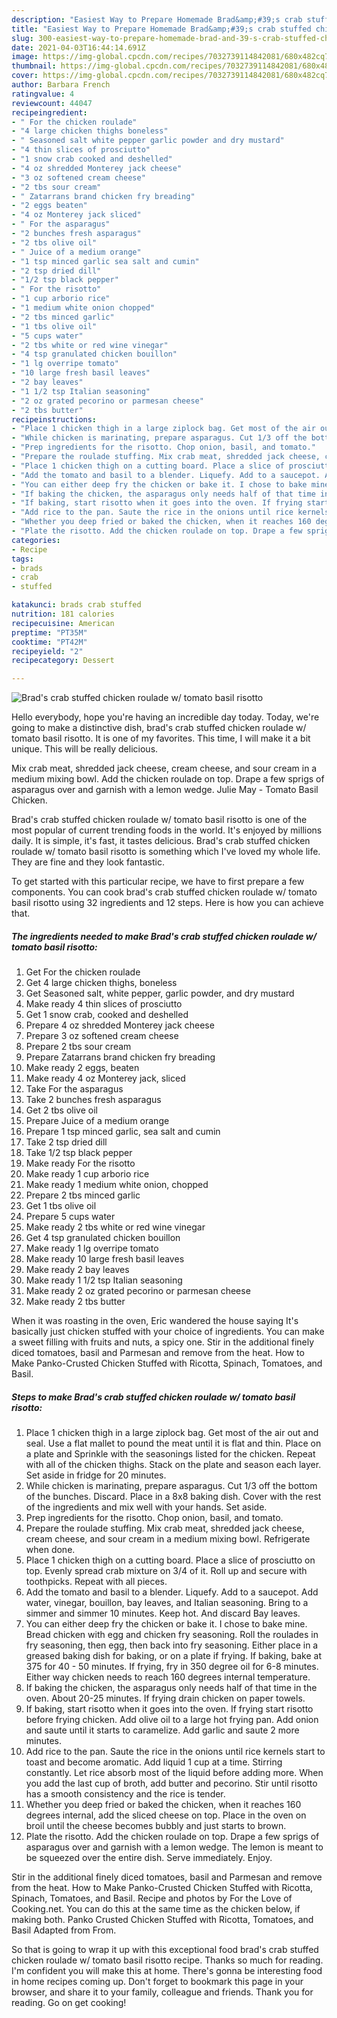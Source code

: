 ```yaml
---
description: "Easiest Way to Prepare Homemade Brad&amp;#39;s crab stuffed chicken roulade w/ tomato basil risotto"
title: "Easiest Way to Prepare Homemade Brad&amp;#39;s crab stuffed chicken roulade w/ tomato basil risotto"
slug: 300-easiest-way-to-prepare-homemade-brad-and-39-s-crab-stuffed-chicken-roulade-w-tomato-basil-risotto
date: 2021-04-03T16:44:14.691Z
image: https://img-global.cpcdn.com/recipes/7032739114842081/680x482cq70/brads-crab-stuffed-chicken-roulade-w-tomato-basil-risotto-recipe-main-photo.jpg
thumbnail: https://img-global.cpcdn.com/recipes/7032739114842081/680x482cq70/brads-crab-stuffed-chicken-roulade-w-tomato-basil-risotto-recipe-main-photo.jpg
cover: https://img-global.cpcdn.com/recipes/7032739114842081/680x482cq70/brads-crab-stuffed-chicken-roulade-w-tomato-basil-risotto-recipe-main-photo.jpg
author: Barbara French
ratingvalue: 4
reviewcount: 44047
recipeingredient:
- " For the chicken roulade"
- "4 large chicken thighs boneless"
- " Seasoned salt white pepper garlic powder and dry mustard"
- "4 thin slices of prosciutto"
- "1 snow crab cooked and deshelled"
- "4 oz shredded Monterey jack cheese"
- "3 oz softened cream cheese"
- "2 tbs sour cream"
- " Zatarrans brand chicken fry breading"
- "2 eggs beaten"
- "4 oz Monterey jack sliced"
- " For the asparagus"
- "2 bunches fresh asparagus"
- "2 tbs olive oil"
- " Juice of a medium orange"
- "1 tsp minced garlic sea salt and cumin"
- "2 tsp dried dill"
- "1/2 tsp black pepper"
- " For the risotto"
- "1 cup arborio rice"
- "1 medium white onion chopped"
- "2 tbs minced garlic"
- "1 tbs olive oil"
- "5 cups water"
- "2 tbs white or red wine vinegar"
- "4 tsp granulated chicken bouillon"
- "1 lg overripe tomato"
- "10 large fresh basil leaves"
- "2 bay leaves"
- "1 1/2 tsp Italian seasoning"
- "2 oz grated pecorino or parmesan cheese"
- "2 tbs butter"
recipeinstructions:
- "Place 1 chicken thigh in a large ziplock bag. Get most of the air out and seal. Use a flat mallet to pound the meat until it is flat and thin. Place on a plate and Sprinkle with the seasonings listed for the chicken. Repeat with all of the chicken thighs. Stack on the plate and season each layer. Set aside in fridge for 20 minutes."
- "While chicken is marinating, prepare asparagus. Cut 1/3 off the bottom of the bunches. Discard. Place in a 8x8 baking dish. Cover with the rest of the ingredients and mix well with your hands. Set aside."
- "Prep ingredients for the risotto. Chop onion, basil, and tomato."
- "Prepare the roulade stuffing. Mix crab meat, shredded jack cheese, cream cheese, and sour cream in a medium mixing bowl. Refrigerate when done."
- "Place 1 chicken thigh on a cutting board. Place a slice of prosciutto on top. Evenly spread crab mixture on 3/4 of it. Roll up and secure with toothpicks. Repeat with all pieces."
- "Add the tomato and basil to a blender. Liquefy. Add to a saucepot. Add water, vinegar, bouillon, bay leaves, and Italian seasoning. Bring to a simmer and simmer 10 minutes. Keep hot. And discard Bay leaves."
- "You can either deep fry the chicken or bake it. I chose to bake mine. Bread chicken with egg and chicken fry seasoning. Roll the roulades in fry seasoning, then egg, then back into fry seasoning. Either place in a greased baking dish for baking, or on a plate if frying. If baking, bake at 375 for 40 - 50 minutes. If frying, fry in 350 degree oil for 6-8 minutes. Either way chicken needs to reach 160 degrees internal temperature."
- "If baking the chicken, the asparagus only needs half of that time in the oven. About 20-25 minutes. If frying drain chicken on paper towels."
- "If baking, start risotto when it goes into the oven. If frying start risotto before frying chicken. Add olive oil to a large hot frying pan. Add onion and saute until it starts to caramelize. Add garlic and saute 2 more minutes."
- "Add rice to the pan. Saute the rice in the onions until rice kernels start to toast and become aromatic. Add liquid 1 cup at a time. Stirring constantly. Let rice absorb most of the liquid before adding more. When you add the last cup of broth, add butter and pecorino. Stir until risotto has a smooth consistency and the rice is tender."
- "Whether you deep fried or baked the chicken, when it reaches 160 degrees internal, add the sliced cheese on top. Place in the oven on broil until the cheese becomes bubbly and just starts to brown."
- "Plate the risotto. Add the chicken roulade on top. Drape a few sprigs of asparagus over and garnish with a lemon wedge. The lemon is meant to be squeezed over the entire dish. Serve immediately. Enjoy."
categories:
- Recipe
tags:
- brads
- crab
- stuffed

katakunci: brads crab stuffed 
nutrition: 181 calories
recipecuisine: American
preptime: "PT35M"
cooktime: "PT42M"
recipeyield: "2"
recipecategory: Dessert

---
```



![Brad&#39;s crab stuffed chicken roulade w/ tomato basil risotto](https://img-global.cpcdn.com/recipes/7032739114842081/680x482cq70/brads-crab-stuffed-chicken-roulade-w-tomato-basil-risotto-recipe-main-photo.jpg)

Hello everybody, hope you're having an incredible day today. Today, we're going to make a distinctive dish, brad&#39;s crab stuffed chicken roulade w/ tomato basil risotto. It is one of my favorites. This time, I will make it a bit unique. This will be really delicious.

Mix crab meat, shredded jack cheese, cream cheese, and sour cream in a medium mixing bowl. Add the chicken roulade on top. Drape a few sprigs of asparagus over and garnish with a lemon wedge. Julie May - Tomato Basil Chicken.

Brad&#39;s crab stuffed chicken roulade w/ tomato basil risotto is one of the most popular of current trending foods in the world. It's enjoyed by millions daily. It is simple, it's fast, it tastes delicious. Brad&#39;s crab stuffed chicken roulade w/ tomato basil risotto is something which I've loved my whole life. They are fine and they look fantastic.


To get started with this particular recipe, we have to first prepare a few components. You can cook brad&#39;s crab stuffed chicken roulade w/ tomato basil risotto using 32 ingredients and 12 steps. Here is how you can achieve that.

<!--inarticleads1-->

##### The ingredients needed to make Brad&#39;s crab stuffed chicken roulade w/ tomato basil risotto:

1. Get  For the chicken roulade
1. Get 4 large chicken thighs, boneless
1. Get  Seasoned salt, white pepper, garlic powder, and dry mustard
1. Make ready 4 thin slices of prosciutto
1. Get 1 snow crab, cooked and deshelled
1. Prepare 4 oz shredded Monterey jack cheese
1. Prepare 3 oz softened cream cheese
1. Prepare 2 tbs sour cream
1. Prepare  Zatarrans brand chicken fry breading
1. Make ready 2 eggs, beaten
1. Make ready 4 oz Monterey jack, sliced
1. Take  For the asparagus
1. Take 2 bunches fresh asparagus
1. Get 2 tbs olive oil
1. Prepare  Juice of a medium orange
1. Prepare 1 tsp minced garlic, sea salt and cumin
1. Take 2 tsp dried dill
1. Take 1/2 tsp black pepper
1. Make ready  For the risotto
1. Make ready 1 cup arborio rice
1. Make ready 1 medium white onion, chopped
1. Prepare 2 tbs minced garlic
1. Get 1 tbs olive oil
1. Prepare 5 cups water
1. Make ready 2 tbs white or red wine vinegar
1. Get 4 tsp granulated chicken bouillon
1. Make ready 1 lg overripe tomato
1. Make ready 10 large fresh basil leaves
1. Make ready 2 bay leaves
1. Make ready 1 1/2 tsp Italian seasoning
1. Make ready 2 oz grated pecorino or parmesan cheese
1. Make ready 2 tbs butter


When it was roasting in the oven, Eric wandered the house saying It&#39;s basically just chicken stuffed with your choice of ingredients. You can make a sweet filling with fruits and nuts, a spicy one. Stir in the additional finely diced tomatoes, basil and Parmesan and remove from the heat. How to Make Panko-Crusted Chicken Stuffed with Ricotta, Spinach, Tomatoes, and Basil. 

<!--inarticleads2-->

##### Steps to make Brad&#39;s crab stuffed chicken roulade w/ tomato basil risotto:

1. Place 1 chicken thigh in a large ziplock bag. Get most of the air out and seal. Use a flat mallet to pound the meat until it is flat and thin. Place on a plate and Sprinkle with the seasonings listed for the chicken. Repeat with all of the chicken thighs. Stack on the plate and season each layer. Set aside in fridge for 20 minutes.
1. While chicken is marinating, prepare asparagus. Cut 1/3 off the bottom of the bunches. Discard. Place in a 8x8 baking dish. Cover with the rest of the ingredients and mix well with your hands. Set aside.
1. Prep ingredients for the risotto. Chop onion, basil, and tomato.
1. Prepare the roulade stuffing. Mix crab meat, shredded jack cheese, cream cheese, and sour cream in a medium mixing bowl. Refrigerate when done.
1. Place 1 chicken thigh on a cutting board. Place a slice of prosciutto on top. Evenly spread crab mixture on 3/4 of it. Roll up and secure with toothpicks. Repeat with all pieces.
1. Add the tomato and basil to a blender. Liquefy. Add to a saucepot. Add water, vinegar, bouillon, bay leaves, and Italian seasoning. Bring to a simmer and simmer 10 minutes. Keep hot. And discard Bay leaves.
1. You can either deep fry the chicken or bake it. I chose to bake mine. Bread chicken with egg and chicken fry seasoning. Roll the roulades in fry seasoning, then egg, then back into fry seasoning. Either place in a greased baking dish for baking, or on a plate if frying. If baking, bake at 375 for 40 - 50 minutes. If frying, fry in 350 degree oil for 6-8 minutes. Either way chicken needs to reach 160 degrees internal temperature.
1. If baking the chicken, the asparagus only needs half of that time in the oven. About 20-25 minutes. If frying drain chicken on paper towels.
1. If baking, start risotto when it goes into the oven. If frying start risotto before frying chicken. Add olive oil to a large hot frying pan. Add onion and saute until it starts to caramelize. Add garlic and saute 2 more minutes.
1. Add rice to the pan. Saute the rice in the onions until rice kernels start to toast and become aromatic. Add liquid 1 cup at a time. Stirring constantly. Let rice absorb most of the liquid before adding more. When you add the last cup of broth, add butter and pecorino. Stir until risotto has a smooth consistency and the rice is tender.
1. Whether you deep fried or baked the chicken, when it reaches 160 degrees internal, add the sliced cheese on top. Place in the oven on broil until the cheese becomes bubbly and just starts to brown.
1. Plate the risotto. Add the chicken roulade on top. Drape a few sprigs of asparagus over and garnish with a lemon wedge. The lemon is meant to be squeezed over the entire dish. Serve immediately. Enjoy.


Stir in the additional finely diced tomatoes, basil and Parmesan and remove from the heat. How to Make Panko-Crusted Chicken Stuffed with Ricotta, Spinach, Tomatoes, and Basil. Recipe and photos by For the Love of Cooking.net. You can do this at the same time as the chicken below, if making both. Panko Crusted Chicken Stuffed with Ricotta, Tomatoes, and Basil Adapted from From. 

So that is going to wrap it up with this exceptional food brad&#39;s crab stuffed chicken roulade w/ tomato basil risotto recipe. Thanks so much for reading. I'm confident you will make this at home. There's gonna be interesting food in home recipes coming up. Don't forget to bookmark this page in your browser, and share it to your family, colleague and friends. Thank you for reading. Go on get cooking!

